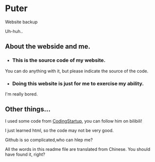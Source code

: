 # Puter
Website backup

Uh-huh..
## About the webside and me.
* ### This is the source code of my website.

You can do anything with it, but please indicate the source of the code.

* ### Doing this website is just for me to exercise my ability.

I'm really bored.
## Other things... 

I used some code from [CodingStartup][1], you can follow him on bilibili!

I just learned html, so the code may not be very good.

Github is so complicated,who can hlep me?

All the words in this readme file are translated from Chinese. You should have found it, right?

[1]:https://space.bilibili.com/451368848
